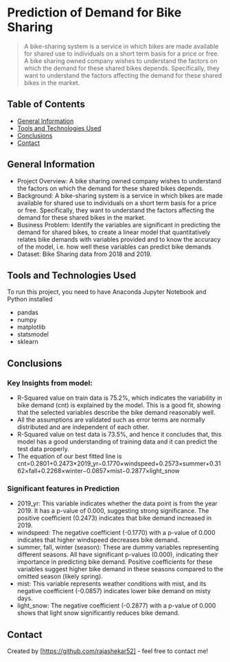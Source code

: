 # Prediction of Demand for Bike Sharing
> A bike-sharing system is a service in which bikes are made available for shared use to individuals on a short term basis for a price or free. A bike sharing owned company wishes to understand the factors on which the demand for these shared bikes depends. Specifically, they want to understand the factors affecting the demand for these shared bikes in the market.


## Table of Contents
* [General Information](#general-information)
* [Tools and Technologies Used](#tools-and-technologies-used)
* [Conclusions](#conclusions)
* [Contact](#contact)


## General Information
- Project Overview: A bike sharing owned company wishes to understand the factors on which the demand for these shared bikes depends.
- Background: A bike-sharing system is a service in which bikes are made available for shared use to individuals on a short term basis for a price or free. Specifically, they want to understand the factors affecting the demand for these shared bikes in the market.
- Business Problem: Identify the variables are significant in predicting the demand for shared bikes, to create a linear model that quantitatively relates bike demands with variables provided and to know the accuracy of the model, i.e. how well these variables can predict bike demands
- Dataset: Bike Sharing data from 2018 and 2019.


## Tools and Technologies Used
To run this project, you need to have Anaconda Jupyter Notebook and Python installed
- pandas
- numpy
- matplotlib
- statsmodel
- sklearn


## Conclusions
### Key Insights from model:
- R-Squared value on train data is 75.2%, which indicates the variability in bike demand (cnt) is explained by the model. This is a good fit, showing that the selected variables describe the bike demand reasonably well.
- All the assumptions are validated such as error terms are normally distributed and are independent of each other.
- R-Squared value on test data is 73.5%, and hence it concludes that, this model has a good understanding of training data and it can predict the test data properly.
- The equation of our best fitted line is  cnt=0.2801+0.2473×2019_yr−0.1770×windspeed+0.2573×summer+0.3162×fall+0.2268×winter−0.0857×mist−0.2877×light_snow

### Significant features in Prediction
- 2019_yr: This variable indicates whether the data point is from the year 2019. It has a p-value of 0.000, suggesting strong significance. The positive coefficient (0.2473) indicates that bike demand increased in 2019.
- windspeed: The negative coefficient (-0.1770) with a p-value of 0.000 indicates that higher windspeed decreases bike demand.
- summer, fall, winter (season): These are dummy variables representing different seasons. All have significant p-values (0.000), indicating their importance in predicting bike demand. Positive coefficients for these variables suggest higher bike demand in these seasons compared to the omitted season (likely spring).
- mist: This variable represents weather conditions with mist, and its negative coefficient (-0.0857) indicates lower bike demand on misty days.
- light_snow: The negative coefficient (-0.2877) with a p-value of 0.000 shows that light snow significantly reduces bike demand.


## Contact
Created by [https://github.com/rajashekar52] - feel free to contact me!
